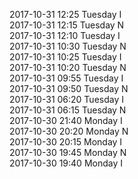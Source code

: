 2017-10-31 12:25 Tuesday  I  
2017-10-31 12:15 Tuesday  N  
2017-10-31 12:10 Tuesday  I  
2017-10-31 10:30 Tuesday  N  
2017-10-31 10:25 Tuesday  I  
2017-10-31 10:20 Tuesday  N  
2017-10-31 09:55 Tuesday  I  
2017-10-31 09:50 Tuesday  N  
2017-10-31 06:20 Tuesday  I  
2017-10-31 06:15 Tuesday  N  
2017-10-30 21:40 Monday  I  
2017-10-30 20:20 Monday  N  
2017-10-30 20:15 Monday  I  
2017-10-30 19:45 Monday  N  
2017-10-30 19:40 Monday  I  
